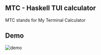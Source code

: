 ## MTC - Haskell TUI calculator

MTC stands for My Terminal Calculator

## Demo

![demo](https://github.com/AidanV/mtc/assets/84053180/ad26c2ab-bf97-4c44-bb5b-7fe77015c9ea)
